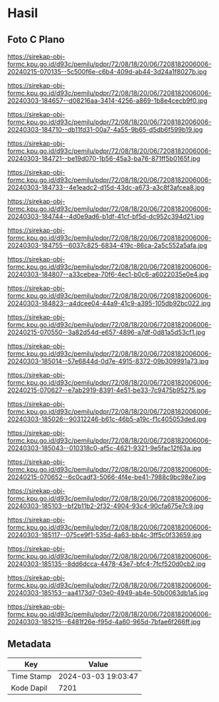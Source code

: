 # Hasil

## Foto C Plano

https://sirekap-obj-formc.kpu.go.id/d93c/pemilu/pdpr/72/08/18/20/06/7208182006006-20240215-070135--5c500f6e-c6b4-409d-ab44-3d24a1f8027b.jpg

https://sirekap-obj-formc.kpu.go.id/d93c/pemilu/pdpr/72/08/18/20/06/7208182006006-20240303-184657--d08216aa-3414-4256-a869-1b8e4cecb9f0.jpg

https://sirekap-obj-formc.kpu.go.id/d93c/pemilu/pdpr/72/08/18/20/06/7208182006006-20240303-184710--db11fd31-00a7-4a55-9b65-d5db6f599b19.jpg

https://sirekap-obj-formc.kpu.go.id/d93c/pemilu/pdpr/72/08/18/20/06/7208182006006-20240303-184721--be19d070-1b56-45a3-ba76-871ff5b0165f.jpg

https://sirekap-obj-formc.kpu.go.id/d93c/pemilu/pdpr/72/08/18/20/06/7208182006006-20240303-184733--4e1eadc2-d15d-43dc-a673-a3c8f3afcea8.jpg

https://sirekap-obj-formc.kpu.go.id/d93c/pemilu/pdpr/72/08/18/20/06/7208182006006-20240303-184744--4d0e9ad6-b1df-41cf-bf5d-dc952c394d21.jpg

https://sirekap-obj-formc.kpu.go.id/d93c/pemilu/pdpr/72/08/18/20/06/7208182006006-20240303-184755--6037c825-6834-419c-86ca-2a5c552a5afa.jpg

https://sirekap-obj-formc.kpu.go.id/d93c/pemilu/pdpr/72/08/18/20/06/7208182006006-20240303-184807--a33cebea-70f6-4ec1-b0c6-a6022035e0e4.jpg

https://sirekap-obj-formc.kpu.go.id/d93c/pemilu/pdpr/72/08/18/20/06/7208182006006-20240303-184823--a4dcee04-44a9-41c9-a395-105db92bc022.jpg

https://sirekap-obj-formc.kpu.go.id/d93c/pemilu/pdpr/72/08/18/20/06/7208182006006-20240215-070550--3a82d54d-e657-4896-a7df-0d81a5d53cf1.jpg

https://sirekap-obj-formc.kpu.go.id/d93c/pemilu/pdpr/72/08/18/20/06/7208182006006-20240303-185014--57e6844d-0d7e-4915-8372-09b309991a73.jpg

https://sirekap-obj-formc.kpu.go.id/d93c/pemilu/pdpr/72/08/18/20/06/7208182006006-20240215-070627--e7ab2919-8391-4e51-be33-7c9475b95275.jpg

https://sirekap-obj-formc.kpu.go.id/d93c/pemilu/pdpr/72/08/18/20/06/7208182006006-20240303-185026--90312246-b61c-46b5-a19c-f1c405053ded.jpg

https://sirekap-obj-formc.kpu.go.id/d93c/pemilu/pdpr/72/08/18/20/06/7208182006006-20240303-185043--010318c0-af5c-4621-9321-9e5fac12f63a.jpg

https://sirekap-obj-formc.kpu.go.id/d93c/pemilu/pdpr/72/08/18/20/06/7208182006006-20240215-070652--6c0cadf3-5066-4f4e-be41-7988c9bc98e7.jpg

https://sirekap-obj-formc.kpu.go.id/d93c/pemilu/pdpr/72/08/18/20/06/7208182006006-20240303-185103--bf2b11b2-2f32-4904-93c4-90cfa675e7c9.jpg

https://sirekap-obj-formc.kpu.go.id/d93c/pemilu/pdpr/72/08/18/20/06/7208182006006-20240303-185117--075ce9f1-535d-4a63-bb4c-3ff5c0f33659.jpg

https://sirekap-obj-formc.kpu.go.id/d93c/pemilu/pdpr/72/08/18/20/06/7208182006006-20240303-185135--8dd6dcca-4478-43e7-bfc4-7fcf520d0cb2.jpg

https://sirekap-obj-formc.kpu.go.id/d93c/pemilu/pdpr/72/08/18/20/06/7208182006006-20240303-185153--aa4173d7-03e0-4949-ab4e-50b0063db1a5.jpg

https://sirekap-obj-formc.kpu.go.id/d93c/pemilu/pdpr/72/08/18/20/06/7208182006006-20240303-185215--6481f26e-f95d-4a60-965d-7bfae6f266ff.jpg


## Metadata

| Key        | Value               |
| ---------- | ------------------- |
| Time Stamp | 2024-03-03 19:03:47 |
| Kode Dapil | 7201                |



